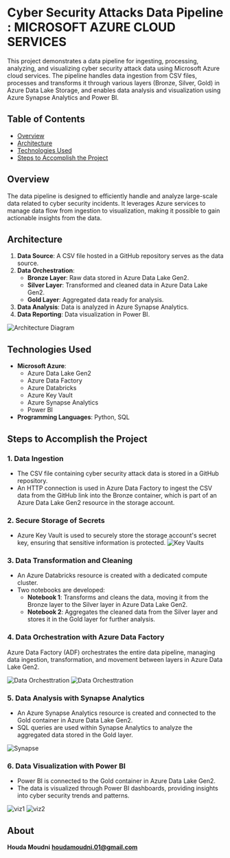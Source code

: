# Cyber Security Attacks Data Pipeline : MICROSOFT AZURE CLOUD SERVICES

This project demonstrates a data pipeline for ingesting, processing, analyzing, and visualizing cyber security attack data using Microsoft Azure cloud services. The pipeline handles data ingestion from CSV files, processes and transforms it through various layers (Bronze, Silver, Gold) in Azure Data Lake Storage, and enables data analysis and visualization using Azure Synapse Analytics and Power BI.

## Table of Contents

- [Overview](#overview)
- [Architecture](#architecture)
- [Technologies Used](#technologies-used)
- [Steps to Accomplish the Project](#steps-to-accomplish-the-project)

## Overview

The data pipeline is designed to efficiently handle and analyze large-scale data related to cyber security incidents. It leverages Azure services to manage data flow from ingestion to visualization, making it possible to gain actionable insights from the data.

## Architecture

1. **Data Source**: A CSV file hosted in a GitHub repository serves as the data source.
2. **Data Orchestration**:
   - **Bronze Layer**: Raw data stored in Azure Data Lake Gen2.
   - **Silver Layer**: Transformed and cleaned data in Azure Data Lake Gen2.
   - **Gold Layer**: Aggregated data ready for analysis.
3. **Data Analysis**: Data is analyzed in Azure Synapse Analytics.
4. **Data Reporting**: Data visualization in Power BI.

![Architecture Diagram](Azure_Data_pipeline.png)

## Technologies Used

- **Microsoft Azure**:
  - Azure Data Lake Gen2
  - Azure Data Factory
  - Azure Databricks
  - Azure Key Vault
  - Azure Synapse Analytics
  - Power BI
- **Programming Languages**: Python, SQL

## Steps to Accomplish the Project

### 1. Data Ingestion
- The CSV file containing cyber security attack data is stored in a GitHub repository.
- An HTTP connection is used in Azure Data Factory to ingest the CSV data from the GitHub link into the Bronze container, which is part of an Azure Data Lake Gen2 resource in the storage account.

### 2. Secure Storage of Secrets
- Azure Key Vault is used to securely store the storage account's secret key, ensuring that sensitive information is protected.
![Key Vaults](Azure_Data_Service_Screen/File%2012.jpeg)

### 3. Data Transformation and Cleaning
- An Azure Databricks resource is created with a dedicated compute cluster.
- Two notebooks are developed:
  - **Notebook 1**: Transforms and cleans the data, moving it from the Bronze layer to the Silver layer in Azure Data Lake Gen2.
  - **Notebook 2**: Aggregates the cleaned data from the Silver layer and stores it in the Gold layer for further analysis.
    
### 4. Data Orchestration with Azure Data Factory

Azure Data Factory (ADF) orchestrates the entire data pipeline, managing data ingestion, transformation, and movement between layers in Azure Data Lake Gen2. 

![Data Orchesttration](Azure_Data_Service_Screen/File%202.jpeg)
![Data Orchesttration](Azure_Data_Service_Screen/File%202.jpeg)

### 5. Data Analysis with Synapse Analytics
- An Azure Synapse Analytics resource is created and connected to the Gold container in Azure Data Lake Gen2.
- SQL queries are used within Synapse Analytics to analyze the aggregated data stored in the Gold layer.

![Synapse](synapse_analytics.png)

### 6. Data Visualization with Power BI
- Power BI is connected to the Gold container in Azure Data Lake Gen2.
- The data is visualized through Power BI dashboards, providing insights into cyber security trends and patterns.

![viz1](Dashboards/Attacks_dashboard.png)
![viz2](Dashboards/comparaison_dashboard.png)

## About 
**Houda Moudni**
**houdamoudni.01@gmail.com**
